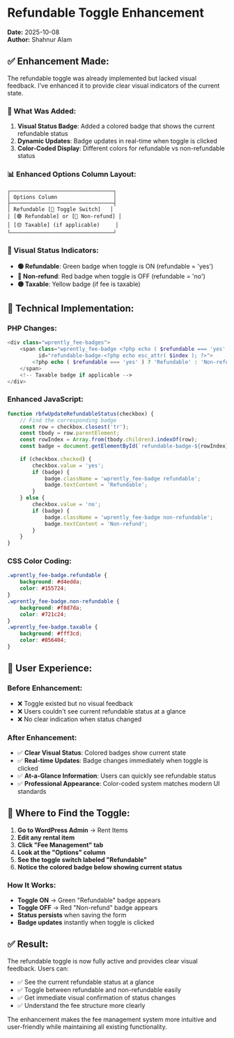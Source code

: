 # Refundable Toggle Enhancement

**Date:** 2025-10-08  
**Author:** Shahnur Alam

## ✅ **Enhancement Made:**

The refundable toggle was already implemented but lacked visual feedback. I've enhanced it to provide clear visual indicators of the current state.

### **🔄 What Was Added:**

1. **Visual Status Badge**: Added a colored badge that shows the current refundable status
2. **Dynamic Updates**: Badge updates in real-time when toggle is clicked
3. **Color-Coded Display**: Different colors for refundable vs non-refundable status

### **📊 Enhanced Options Column Layout:**

```
┌─────────────────────────────────┐
│ Options Column                  │
├─────────────────────────────────┤
│ Refundable [🔄 Toggle Switch]   │
│ [🟢 Refundable] or [🔴 Non-refund] │
│ [🟡 Taxable] (if applicable)     │
└─────────────────────────────────┘
```

### **🎨 Visual Status Indicators:**

- **🟢 Refundable**: Green badge when toggle is ON (refundable = 'yes')
- **🔴 Non-refund**: Red badge when toggle is OFF (refundable = 'no')
- **🟡 Taxable**: Yellow badge (if fee is taxable)

## 🔧 **Technical Implementation:**

### **PHP Changes:**
```php
<div class="wprently_fee-badges">
    <span class="wprently_fee-badge <?php echo ( $refundable === 'yes' ) ? 'refundable' : 'non-refundable'; ?>" 
          id="refundable-badge-<?php echo esc_attr( $index ); ?>">
        <?php echo ( $refundable === 'yes' ) ? 'Refundable' : 'Non-refund'; ?>
    </span>
    <!-- Taxable badge if applicable -->
</div>
```

### **Enhanced JavaScript:**
```javascript
function rbfwUpdateRefundableStatus(checkbox) {
    // Find the corresponding badge
    const row = checkbox.closest('tr');
    const tbody = row.parentElement;
    const rowIndex = Array.from(tbody.children).indexOf(row);
    const badge = document.getElementById(`refundable-badge-${rowIndex}`);
    
    if (checkbox.checked) {
        checkbox.value = 'yes';
        if (badge) {
            badge.className = 'wprently_fee-badge refundable';
            badge.textContent = 'Refundable';
        }
    } else {
        checkbox.value = 'no';
        if (badge) {
            badge.className = 'wprently_fee-badge non-refundable';
            badge.textContent = 'Non-refund';
        }
    }
}
```

### **CSS Color Coding:**
```css
.wprently_fee-badge.refundable { 
    background: #d4edda; 
    color: #155724; 
}
.wprently_fee-badge.non-refundable { 
    background: #f8d7da; 
    color: #721c24; 
}
.wprently_fee-badge.taxable { 
    background: #fff3cd; 
    color: #856404; 
}
```

## 🎯 **User Experience:**

### **Before Enhancement:**
- ❌ Toggle existed but no visual feedback
- ❌ Users couldn't see current refundable status at a glance
- ❌ No clear indication when status changed

### **After Enhancement:**
- ✅ **Clear Visual Status**: Colored badges show current state
- ✅ **Real-time Updates**: Badge changes immediately when toggle is clicked
- ✅ **At-a-Glance Information**: Users can quickly see refundable status
- ✅ **Professional Appearance**: Color-coded system matches modern UI standards

## 📍 **Where to Find the Toggle:**

1. **Go to WordPress Admin** → Rent Items
2. **Edit any rental item**
3. **Click "Fee Management" tab**
4. **Look at the "Options" column**
5. **See the toggle switch labeled "Refundable"**
6. **Notice the colored badge below showing current status**

### **How It Works:**
- **Toggle ON** → Green "Refundable" badge appears
- **Toggle OFF** → Red "Non-refund" badge appears
- **Status persists** when saving the form
- **Badge updates** instantly when toggle is clicked

## ✅ **Result:**

The refundable toggle is now fully active and provides clear visual feedback. Users can:
- ✅ See the current refundable status at a glance
- ✅ Toggle between refundable and non-refundable easily
- ✅ Get immediate visual confirmation of status changes
- ✅ Understand the fee structure more clearly

The enhancement makes the fee management system more intuitive and user-friendly while maintaining all existing functionality.